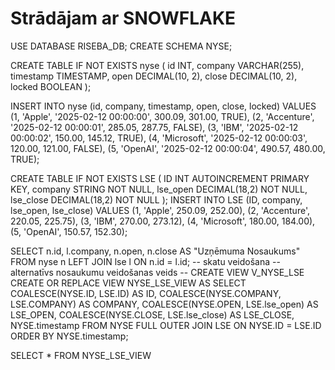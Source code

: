 # Strādājam ar SNOWFLAKE
USE DATABASE RISEBA_DB;
CREATE SCHEMA NYSE;

CREATE TABLE IF NOT EXISTS nyse (
    id INT,
    company VARCHAR(255),
    timestamp TIMESTAMP,
    open DECIMAL(10, 2),
    close DECIMAL(10, 2),
    locked BOOLEAN
);

INSERT INTO nyse (id, company, timestamp, open, close, locked) VALUES
(1, 'Apple', '2025-02-12 00:00:00', 300.09, 301.00, TRUE),
(2, 'Accenture', '2025-02-12 00:00:01', 285.05, 287.75, FALSE),
(3, 'IBM', '2025-02-12 00:00:02', 150.00, 145.12, TRUE),
(4, 'Microsoft', '2025-02-12 00:00:03', 120.00, 121.00, FALSE),
(5, 'OpenAI', '2025-02-12 00:00:04', 490.57, 480.00, TRUE);


CREATE TABLE IF NOT EXISTS LSE (
    ID INT AUTOINCREMENT PRIMARY KEY,
    company STRING NOT NULL,
    lse_open DECIMAL(18,2) NOT NULL,
    lse_close DECIMAL(18,2) NOT NULL
);
INSERT INTO LSE (ID, company, lse_open, lse_close) VALUES
(1, 'Apple', 250.09, 252.00),
(2, 'Accenture', 220.05, 225.75),
(3, 'IBM', 270.00, 273.12),
(4, 'Microsoft', 180.00, 184.00),
(5, 'OpenAI', 150.57, 152.30);

SELECT n.id, l.company, n.open, n.close AS "Uzņēmuma Nosaukums"
FROM nyse n 
LEFT JOIN lse l ON n.id = l.id;
-- skatu veidošana
-- alternatīvs nosaukumu veidošanas veids
-- CREATE VIEW V_NYSE_LSE
CREATE OR REPLACE VIEW NYSE_LSE_VIEW AS
SELECT
COALESCE(NYSE.ID, LSE.ID) AS ID,
COALESCE(NYSE.COMPANY, LSE.COMPANY) AS COMPANY,
COALESCE(NYSE.OPEN, LSE.lse_open) AS LSE_OPEN,
COALESCE(NYSE.CLOSE, LSE.lse_close) AS LSE_CLOSE,
NYSE.timestamp
FROM NYSE 
FULL OUTER JOIN 
LSE ON NYSE.ID = LSE.ID
ORDER BY NYSE.timestamp;

SELECT * FROM NYSE_LSE_VIEW
